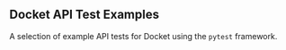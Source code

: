 ## Docket API Test Examples

A selection of example API tests for Docket using the `pytest` framework.